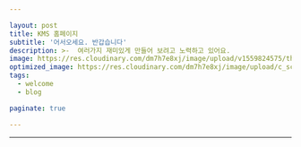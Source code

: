 ```yaml
---

layout: post
title: KMS 홈페이지
subtitle: '어서오세요. 반갑습니다'
description: >-  여러가지 재미있게 만들어 보려고 노력하고 있어요.
image: https://res.cloudinary.com/dm7h7e8xj/image/upload/v1559824575/theme14_gi2ypv.jpg
optimized_image: https://res.cloudinary.com/dm7h7e8xj/image/upload/c_scale,w_380/v1559824575/theme14_gi2ypv.jpg
tags:
  - welcome
  - blog

paginate: true

---
```




---


